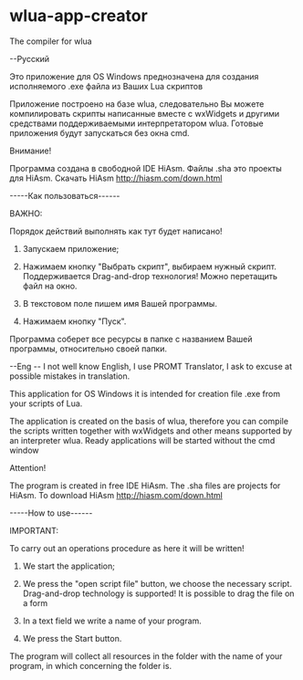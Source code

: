 # wlua-app-creator
The compiler for wlua

--Русский

Это приложение для OS Windows преднозначена для создания исполняемого .exe файла из Ваших Lua скриптов

Приложение построено на базе wlua, следовательно Вы можете компилировать скрипты написанные вместе с wxWidgets и другими средствами поддерживаемыми интерпретатором wlua. Готовые приложения будут запускаться без окна cmd.


Внимание!

Программа создана в свободной IDE HiAsm. Файлы .sha это проекты для HiAsm. Скачать HiAsm http://hiasm.com/down.html


-----Как пользоваться------

ВАЖНО:

Порядок действий выполнять как тут будет написано!

1. Запускаем приложение;

2. Нажимаем кнопку "Выбрать скрипт", выбираем нужный скрипт. Поддерживается Drag-and-drop технология! Можно перетащить файл на окно.

3. В текстовом поле пишем имя Вашей программы.

4. Нажимаем кнопку "Пуск".

Программа соберет все ресурсы в папке с названием Вашей программы, относительно своей папки.

--Eng -- I not well know English, I use PROMT Translator, I ask to excuse at possible mistakes in translation.

This application for OS Windows it is intended for creation file .exe from your scripts of Lua.

The application is created on the basis of wlua, therefore you can compile the scripts written together with wxWidgets and other means supported by an interpreter wlua. Ready applications will be started without the cmd window

Attention!

The program is created in free IDE HiAsm. The .sha files are projects for HiAsm. To download HiAsm http://hiasm.com/down.html


-----How to use------

IMPORTANT:

To carry out an operations procedure as here it will be written!

1. We start the application;

2. We press the "open script file" button, we choose the necessary script. Drag-and-drop technology is supported! It is possible to drag the file on a form

3. In a text field we write a name of your program.

4. We press the Start button.

The program will collect all resources in the folder with the name of your program, in which concerning the folder is.
